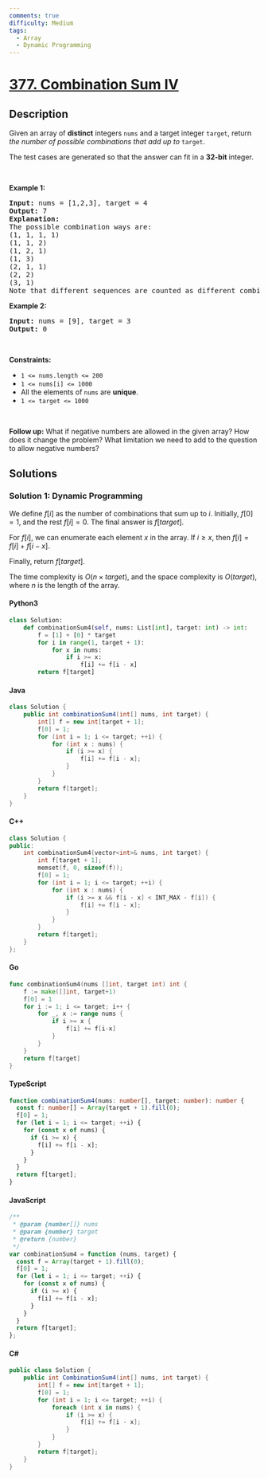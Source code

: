 ```yaml
---
comments: true
difficulty: Medium
tags:
  - Array
  - Dynamic Programming
---
```


<!-- problem:start -->

# [377. Combination Sum IV](https://leetcode.com/problems/combination-sum-iv)

## Description

<!-- description:start -->

<p>Given an array of <strong>distinct</strong> integers <code>nums</code> and a target integer <code>target</code>, return <em>the number of possible combinations that add up to</em>&nbsp;<code>target</code>.</p>

<p>The test cases are generated so that the answer can fit in a <strong>32-bit</strong> integer.</p>

<p>&nbsp;</p>
<p><strong class="example">Example 1:</strong></p>

<pre>
<strong>Input:</strong> nums = [1,2,3], target = 4
<strong>Output:</strong> 7
<strong>Explanation:</strong>
The possible combination ways are:
(1, 1, 1, 1)
(1, 1, 2)
(1, 2, 1)
(1, 3)
(2, 1, 1)
(2, 2)
(3, 1)
Note that different sequences are counted as different combinations.
</pre>

<p><strong class="example">Example 2:</strong></p>

<pre>
<strong>Input:</strong> nums = [9], target = 3
<strong>Output:</strong> 0
</pre>

<p>&nbsp;</p>
<p><strong>Constraints:</strong></p>

<ul>
	<li><code>1 &lt;= nums.length &lt;= 200</code></li>
	<li><code>1 &lt;= nums[i] &lt;= 1000</code></li>
	<li>All the elements of <code>nums</code> are <strong>unique</strong>.</li>
	<li><code>1 &lt;= target &lt;= 1000</code></li>
</ul>

<p>&nbsp;</p>
<p><strong>Follow up:</strong> What if negative numbers are allowed in the given array? How does it change the problem? What limitation we need to add to the question to allow negative numbers?</p>

<!-- description:end -->

## Solutions

<!-- solution:start -->

### Solution 1: Dynamic Programming

We define $f[i]$ as the number of combinations that sum up to $i$. Initially, $f[0] = 1$, and the rest $f[i] = 0$. The final answer is $f[target]$.

For $f[i]$, we can enumerate each element $x$ in the array. If $i \ge x$, then $f[i] = f[i] + f[i - x]$.

Finally, return $f[target]$.

The time complexity is $O(n \times target)$, and the space complexity is $O(target)$, where $n$ is the length of the array.

<!-- tabs:start -->

#### Python3

```python
class Solution:
    def combinationSum4(self, nums: List[int], target: int) -> int:
        f = [1] + [0] * target
        for i in range(1, target + 1):
            for x in nums:
                if i >= x:
                    f[i] += f[i - x]
        return f[target]
```

#### Java

```java
class Solution {
    public int combinationSum4(int[] nums, int target) {
        int[] f = new int[target + 1];
        f[0] = 1;
        for (int i = 1; i <= target; ++i) {
            for (int x : nums) {
                if (i >= x) {
                    f[i] += f[i - x];
                }
            }
        }
        return f[target];
    }
}
```

#### C++

```cpp
class Solution {
public:
    int combinationSum4(vector<int>& nums, int target) {
        int f[target + 1];
        memset(f, 0, sizeof(f));
        f[0] = 1;
        for (int i = 1; i <= target; ++i) {
            for (int x : nums) {
                if (i >= x && f[i - x] < INT_MAX - f[i]) {
                    f[i] += f[i - x];
                }
            }
        }
        return f[target];
    }
};
```

#### Go

```go
func combinationSum4(nums []int, target int) int {
	f := make([]int, target+1)
	f[0] = 1
	for i := 1; i <= target; i++ {
		for _, x := range nums {
			if i >= x {
				f[i] += f[i-x]
			}
		}
	}
	return f[target]
}
```

#### TypeScript

```ts
function combinationSum4(nums: number[], target: number): number {
  const f: number[] = Array(target + 1).fill(0);
  f[0] = 1;
  for (let i = 1; i <= target; ++i) {
    for (const x of nums) {
      if (i >= x) {
        f[i] += f[i - x];
      }
    }
  }
  return f[target];
}
```

#### JavaScript

```js
/**
 * @param {number[]} nums
 * @param {number} target
 * @return {number}
 */
var combinationSum4 = function (nums, target) {
  const f = Array(target + 1).fill(0);
  f[0] = 1;
  for (let i = 1; i <= target; ++i) {
    for (const x of nums) {
      if (i >= x) {
        f[i] += f[i - x];
      }
    }
  }
  return f[target];
};
```

#### C#

```cs
public class Solution {
    public int CombinationSum4(int[] nums, int target) {
        int[] f = new int[target + 1];
        f[0] = 1;
        for (int i = 1; i <= target; ++i) {
            foreach (int x in nums) {
                if (i >= x) {
                    f[i] += f[i - x];
                }
            }
        }
        return f[target];
    }
}
```

<!-- tabs:end -->

<!-- solution:end -->

<!-- problem:end -->

